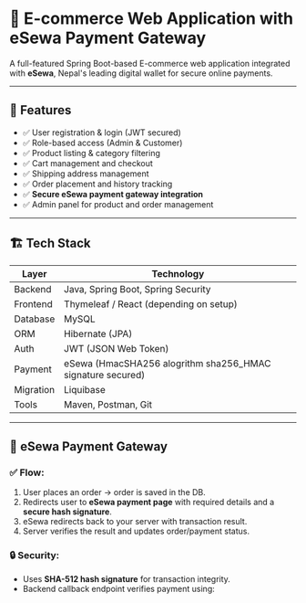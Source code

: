 # 🛒 E-commerce Web Application with eSewa Payment Gateway

A full-featured Spring Boot-based E-commerce web application integrated with **eSewa**, Nepal's leading digital wallet for secure online payments.

---

## 📌 Features

- ✅ User registration & login (JWT secured)
- ✅ Role-based access (Admin & Customer)
- ✅ Product listing & category filtering
- ✅ Cart management and checkout
- ✅ Shipping address management
- ✅ Order placement and history tracking
- ✅ **Secure eSewa payment gateway integration**
- ✅ Admin panel for product and order management

---

## 🏗️ Tech Stack

| Layer        | Technology                      |
|--------------|----------------------------------|
| Backend      | Java, Spring Boot, Spring Security |
| Frontend     | Thymeleaf / React (depending on setup) |
| Database     | MySQL                            |
| ORM          | Hibernate (JPA)                  |
| Auth         | JWT (JSON Web Token)             |
| Payment      | eSewa (HmacSHA256 alogrithm  sha256_HMAC signature secured)|
| Migration    | Liquibase                        |
| Tools        | Maven, Postman, Git              |

---

## 🔐 eSewa Payment Gateway

### ✅ Flow:
1. User places an order → order is saved in the DB.
2. Redirects user to **eSewa payment page** with required details and a **secure hash signature**.
3. eSewa redirects back to your server with transaction result.
4. Server verifies the result and updates order/payment status.

### 🔒 Security:
- Uses **SHA-512 hash signature** for transaction integrity.
- Backend callback endpoint verifies payment using:

